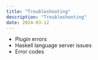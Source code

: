 ```yaml
---
title: "Troubleshooting"
description: "Troubleshooting"
date: 2024-03-12
---
```


- Plugin errors
- Haskell language server issues
- Error codes

